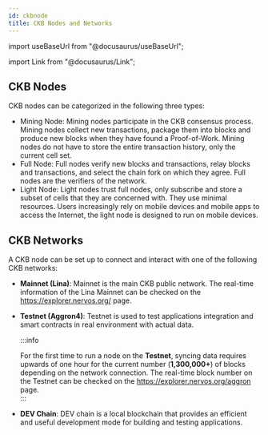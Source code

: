 ```yaml
---
id: ckbnode
title: CKB Nodes and Networks
---
```


import useBaseUrl from "@docusaurus/useBaseUrl";

import Link from "@docusaurus/Link";

## CKB Nodes

CKB nodes can be categorized in the following three types:

- Mining Node: Mining nodes participate in the CKB consensus process. Mining nodes collect new transactions, package them into blocks and produce new blocks when they have found a Proof-of-Work. Mining nodes do not have to store the entire transaction history, only the current cell set.
- Full Node: Full nodes verify new blocks and transactions, relay blocks and transactions, and select the chain fork on which they agree. Full nodes are the verifiers of the network.
- Light Node: Light nodes trust full nodes, only subscribe and store a subset of cells that they are concerned with. They use minimal resources. Users increasingly rely on mobile devices and mobile apps to access the Internet, the light node is designed to run on mobile devices.

## CKB Networks

A CKB node can be set up to connect and interact with one of the following CKB networks:

- **Mainnet (Lina)**: Mainnet is the main CKB public network. The real-time information of the Lina Mainnet can be checked on the https://explorer.nervos.org/ page.

- **Testnet (Aggron4)**: Testnet is used to test applications integration and smart contracts in real environment with actual data. 

  :::info

  For the first time to run a node on the **Testnet**, syncing data requires upwards of one hour for the current number (**1,300,000+**) of blocks depending on the network connection. The real-time block number on the Testnet can be checked on the https://explorer.nervos.org/aggron page.<br/>
  :::

- **DEV Chain**:  DEV chain is a local blockchain that provides an efficient and useful development mode for building and testing applications.
